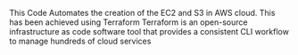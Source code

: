 This Code Automates the creation of the EC2 and S3 in AWS cloud. This has been achieved using Terraform 
Terraform is an open-source infrastructure as code software tool that provides a consistent CLI workflow to manage hundreds of cloud services